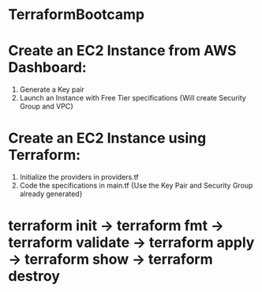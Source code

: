 # TerraformBootcamp

# Create an EC2 Instance from AWS Dashboard:
1. Generate a Key pair
2. Launch an Instance with Free Tier specifications {Will create Security Group and VPC}

# Create an EC2 Instance using Terraform:
1. Initialize the providers in providers.tf
2. Code the specifications in main.tf {Use the Key Pair and Security Group already generated}
  
#  terraform init -> terraform fmt -> terraform validate -> terraform apply -> terraform show -> terraform destroy

